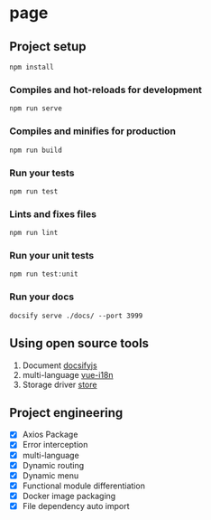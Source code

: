 # page

## Project setup
```
npm install
```

### Compiles and hot-reloads for development
```
npm run serve
```

### Compiles and minifies for production
```
npm run build
```

### Run your tests
```
npm run test
```

### Lints and fixes files
```
npm run lint
```

### Run your unit tests
```
npm run test:unit
```

### Run your docs
```
docsify serve ./docs/ --port 3999
```

## Using open source tools

1. Document [docsifyjs](https://github.com/docsifyjs/docsify/)
2. multi-language [vue-i18n](https://github.com/kazupon/vue-i18n)
3. Storage driver [store](https://github.com/marcuswestin/store.js)

## Project engineering
- [x] Axios Package
- [x] Error interception
- [x] multi-language
- [x] Dynamic routing
- [x] Dynamic menu
- [x] Functional module differentiation
- [x] Docker image packaging
- [x] File dependency auto import